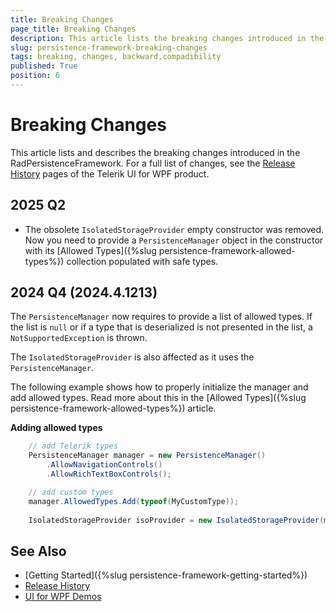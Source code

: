 ```yaml
---
title: Breaking Changes
page_title: Breaking Changes
description: This article lists the breaking changes introduced in the RadPersistenceFramework for WPF component through the releases.
slug: persistence-framework-breaking-changes
tags: breaking, changes, backward,compadibility
published: True
position: 6
---
```


# Breaking Changes

This article lists and describes the breaking changes introduced in the RadPersistenceFramework. For a full list of changes, see the [Release History](https://www.telerik.com/support/whats-new/wpf/release-history) pages of the Telerik UI for WPF product.

## 2025 Q2

* The obsolete `IsolatedStorageProvider` empty constructor was removed. Now you need to provide a `PersistenceManager` object in the constructor with its [Allowed Types]({%slug persistence-framework-allowed-types%}) collection populated with safe types.

## 2024 Q4 (2024.4.1213)

The `PersistenceManager` now requires to provide a list of allowed types. If the list is `null` or if a type that is deserialized is not presented in the list, a `NotSupportedException` is thrown. 

The `IsolatedStorageProvider` is also affected as it uses the `PersistenceManager`.

The following example shows how to properly initialize the manager and add allowed types. Read more about this in the [Allowed Types]({%slug persistence-framework-allowed-types%}) article.

__Adding allowed types__
```C#
	// add Telerik types
    PersistenceManager manager = new PersistenceManager()
		.AllowNavigationControls()
		.AllowRichTextBoxControls();

	// add custom types
	manager.AllowedTypes.Add(typeof(MyCustomType));
	
	IsolatedStorageProvider isoProvider = new IsolatedStorageProvider(manager);
```

## See Also  
 * [Getting Started]({%slug persistence-framework-getting-started%})
 * [Release History](https://www.telerik.com/support/whats-new/wpf/release-history)
 * [UI for WPF Demos](https://demos.telerik.com/wpf/) 
